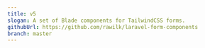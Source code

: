 ```yaml
---
title: v5
slogan: A set of Blade components for TailwindCSS forms.
githubUrl: https://github.com/rawilk/laravel-form-components
branch: master
---
```

